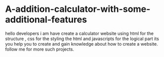 # A-addition-calculator-with-some-additional-features
hello developers i am have create a calculator website using html for the structure , css for the styling the html and javascripts for the logical part its you help you to create and gain knowledge  about how to create a website.  follow me for more such projects.
